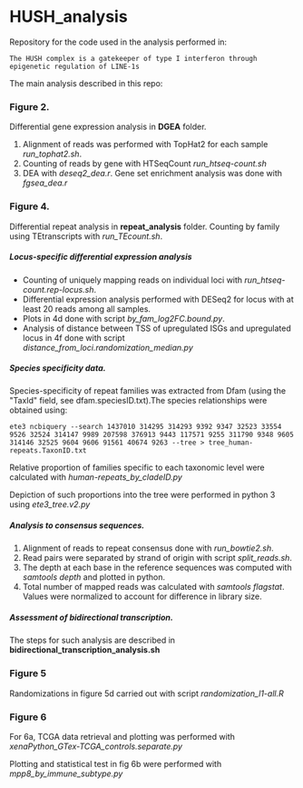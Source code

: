 # HUSH_analysis

Repository for the code used in the analysis performed in:

	The HUSH complex is a gatekeeper of type I interferon through epigenetic regulation of LINE-1s



The main analysis described in this repo:

### Figure 2.
Differential gene expression analysis in **DGEA** folder. 

1. Alignment of reads was performed with TopHat2 for each sample _run\_tophat2.sh_. 
2. Counting of reads by gene with HTSeqCount _run\_htseq-count.sh_
3. DEA with _deseq2\_dea.r_. Gene set enrichment analysis was done with _fgsea\_dea.r_


### Figure 4. 
Differential repeat analysis in **repeat_analysis** folder. 
Counting by family using TEtranscripts with _run\_TEcount.sh_. 

##### Locus-specific differential expression analysis

* Counting of uniquely mapping reads on individual loci with _run\_htseq-count.rep-locus.sh_. 
* Differential expression analysis performed with DESeq2 for locus with at least 20 reads among all samples.
* Plots in 4d done with script _by\_fam\_log2FC.bound.py_. 
* Analysis of distance between TSS of upregulated ISGs and upregulated locus in 4f done with script _distance\_from\_loci.randomization\_median.py_


##### Species specificity data.

Species-specificity of repeat families was extracted from Dfam (using the "TaxId" field, see dfam.speciesID.txt).The species relationships were obtained using:

	ete3 ncbiquery --search 1437010 314295 314293 9392 9347 32523 33554 9526 32524 314147 9989 207598 376913 9443 117571 9255 311790 9348 9605 314146 32525 9604 9606 91561 40674 9263 --tree > tree_human-repeats.TaxonID.txt


Relative proportion of families specific to each taxonomic level were calculated with _human-repeats\_by\_cladeID.py_

Depiction of such proportions into the tree were performed in python 3 using _ete3\_tree.v2.py_



##### Analysis to consensus sequences. 

1. Alignment of reads to repeat consensus done with _run\_bowtie2.sh_. 
2. Read pairs were separated by strand of origin with script _split\_reads.sh_.
3. The depth at each base in the reference sequences was computed with _samtools depth_ and plotted in python. 
4. Total number of mapped reads was calculated with _samtools flagstat_. Values were normalized to account for difference in library size.

##### Assessment of bidirectional transcription. 

The steps for such analysis are described in **bidirectional\_transcription\_analysis.sh**



### Figure 5
Randomizations in figure 5d carried out with script _randomization\_l1-all.R_


### Figure 6

For 6a, TCGA data retrieval and plotting was performed with _xenaPython\_GTex-TCGA\_controls.separate.py_

Plotting and statistical test in fig 6b were performed with _mpp8\_by\_immune\_subtype.py_



